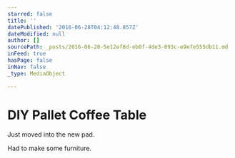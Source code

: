 ```yaml
---
starred: false
title: ''
datePublished: '2016-06-28T04:12:48.857Z'
dateModified: null
author: []
sourcePath: _posts/2016-06-28-5e12ef8d-eb0f-4de3-893c-e9e7e555db11.md
inFeed: true
hasPage: false
inNav: false
_type: MediaObject

---
```

# DIY Pallet Coffee Table

Just moved into the new pad.

Had to make some furniture.